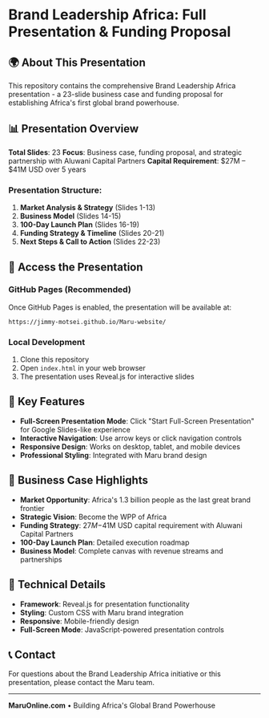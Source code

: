 # Brand Leadership Africa: Full Presentation & Funding Proposal

## 🌍 About This Presentation

This repository contains the comprehensive Brand Leadership Africa presentation - a 23-slide business case and funding proposal for establishing Africa's first global brand powerhouse.

## 📊 Presentation Overview

**Total Slides**: 23
**Focus**: Business case, funding proposal, and strategic partnership with Aluwani Capital Partners
**Capital Requirement**: $27M – $41M USD over 5 years

### Presentation Structure:

1. **Market Analysis & Strategy** (Slides 1-13)
2. **Business Model** (Slides 14-15)
3. **100-Day Launch Plan** (Slides 16-19)
4. **Funding Strategy & Timeline** (Slides 20-21)
5. **Next Steps & Call to Action** (Slides 22-23)

## 🚀 Access the Presentation

### GitHub Pages (Recommended)

Once GitHub Pages is enabled, the presentation will be available at:

```
https://jimmy-motsei.github.io/Maru-website/
```

### Local Development

1. Clone this repository
2. Open `index.html` in your web browser
3. The presentation uses Reveal.js for interactive slides

## 🎯 Key Features

- **Full-Screen Presentation Mode**: Click "Start Full-Screen Presentation" for Google Slides-like experience
- **Interactive Navigation**: Use arrow keys or click navigation controls
- **Responsive Design**: Works on desktop, tablet, and mobile devices
- **Professional Styling**: Integrated with Maru brand design

## 💼 Business Case Highlights

- **Market Opportunity**: Africa's 1.3 billion people as the last great brand frontier
- **Strategic Vision**: Become the WPP of Africa
- **Funding Strategy**: $27M-$41M USD capital requirement with Aluwani Capital Partners
- **100-Day Launch Plan**: Detailed execution roadmap
- **Business Model**: Complete canvas with revenue streams and partnerships

## 🔧 Technical Details

- **Framework**: Reveal.js for presentation functionality
- **Styling**: Custom CSS with Maru brand integration
- **Responsive**: Mobile-friendly design
- **Full-Screen Mode**: JavaScript-powered presentation controls

## 📞 Contact

For questions about the Brand Leadership Africa initiative or this presentation, please contact the Maru team.

---

**MaruOnline.com** • Building Africa's Global Brand Powerhouse

